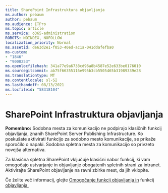 ```yaml
---
title: SharePoint Infrastruktura objavljanja
ms.author: pebaum
author: pebaum
ms.audience: ITPro
ms.topic: article
ms.service: o365-administration
ROBOTS: NOINDEX, NOFOLLOW
localization_priority: Normal
ms.assetid: de63d2e1-f053-40ed-ac1a-041ddafefba0
ms-custom:
- "1846"
- "9000253"
ms.openlocfilehash: 341a77e9a6738cd96a8b4587e52e633be0176010
ms.sourcegitcommit: ab75f66355116e995b3cb5505465b31989339e28
ms.translationtype: MT
ms.contentlocale: sl-SI
ms.lasthandoff: 08/13/2021
ms.locfileid: "58318104"
---
```

# <a name="sharepoint-publishing-infrastructure"></a>SharePoint Infrastruktura objavljanja

**Pomembno:** Sodobna mesta za komunikacijo ne podpirajo klasičnih funkcij objavljanja, znanih SharePoint Server Publishing Infrastructure. Ko poskušate aktivirati funkcijo za sodobno mesto komunikacije, se prikaže sporočilo o napaki. Sodobna spletna mesta za komunikacijo so privzeto novejša alternativa.

Za klasična spletna SharePoint vključuje klasični nabor funkcij, ki vam omogočajo ustvarjanje in objavljanje obogatenih spletnih strani za intranet. Aktivirajte SharePoint objavljanje na ravni zbirke mest, da jih vklopite.

Če želite več informacij, glejte [Omogočanje funkcij objavljanja in](https://support.office.com/article/Enable-publishing-features-479677A6-8B33-4AC7-907D-071C1C7E4518) funkcij [objavljanja.](https://support.office.com/article/Features-enabled-in-a-SharePoint-Online-publishing-site-3AB3810C-3C2C-4361-9D0E-0CBE666EA0B0?wt.mc_id=O365_Portal_MMaven#__toc336865553)
